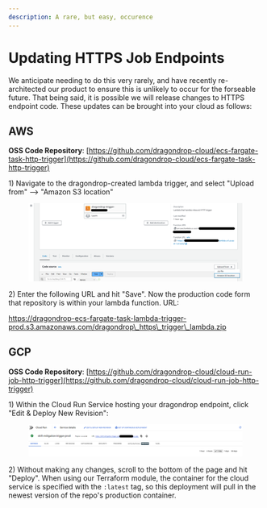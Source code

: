 ```yaml
---
description: A rare, but easy, occurence
---
```


# Updating HTTPS Job Endpoints

We anticipate needing to do this very rarely, and have recently re-architected our product to ensure this is unlikely to occur for the forseable future. That being said, it is possible we will release changes to HTTPS endpoint code. These updates can be brought into your cloud as follows:

## AWS

**OSS Code Repository**: [https://github.com/dragondrop-cloud/ecs-fargate-task-http-trigger](https://github.com/dragondrop-cloud/ecs-fargate-task-http-trigger)

1\) Navigate to the dragondrop-created lambda trigger, and select "Upload from" --> "Amazon S3 location"

<figure><img src="../.gitbook/assets/20230508 Update Lambda Screenshot.png" alt=""><figcaption></figcaption></figure>

2\) Enter the following URL and hit "Save". Now the production code form that repository is within your lambda function. URL:

https://dragondrop-ecs-fargate-task-lambda-trigger-prod.s3.amazonaws.com/dragondrop\_https\_trigger\_lambda.zip

## GCP

**OSS Code Repository**: [https://github.com/dragondrop-cloud/cloud-run-job-http-trigger](https://github.com/dragondrop-cloud/cloud-run-job-http-trigger)

1\) Within the Cloud Run Service hosting your dragondrop endpoint, click "Edit & Deploy New Revision":

<figure><img src="../.gitbook/assets/20230508 Update Cloud Run Service.png" alt=""><figcaption></figcaption></figure>

2\) Without making any changes, scroll to the bottom of the page and hit "Deploy". When using our Terraform module, the container for the cloud service is specified with the `:latest` tag, so this deployment will pull in the newest version of the repo's production container.

